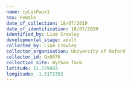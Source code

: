 ```yaml
---
name: iyLasPaux1
sex: Female
date_of_collection: 18/07/2019
date_of_identification: 18/07/2019
identified_by: Liam Crowley
developmental_stage: adult
collected_by: Liam Crowley
collector_organisation: University of Oxford
collector_id: Ox0076
collection_site: Wytham farm
latitude: 51.779483
longitude: -1.3172352
---
```

